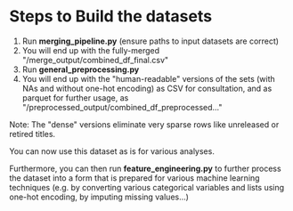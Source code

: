 # Steps to Build the datasets

1. Run **merging_pipeline.py** (ensure paths to input datasets are correct)
2. You will end up with the fully-merged "/merge_output/combined_df_final.csv"
3. Run **general_preprocessing.py**
4. You will end up with the "human-readable" versions of the sets (with NAs and without one-hot encoding) as CSV for consultation, and as parquet for further usage, as "/preprocessed_output/combined_df_preprocessed..."

Note: The "dense" versions eliminate very sparse rows like unreleased or retired titles.

You can now use this dataset as is for various analyses.

Furthermore, you can then run **feature_engineering.py** to further process the dataset into a form that is prepared for various machine learning techniques (e.g. by converting various categorical variables and lists using one-hot encoding, by imputing missing values...)
